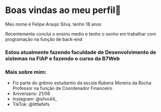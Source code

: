 
<h1>Boas vindas ao meu perfil👋</h1>


 Meu nome é Felipe Araujo Silva, tenho 18 anos

  Recentemente conclui o ensino medio e tenho o sonho em trabalhar com programação na função de back-end

<h3>
  Estou atualmente fazendo faculdade de Desenvolvimento de sistemas na FIAP e fazendo o curso da B7Web
</h3>

<h3>Mais sobre mim:</h3>

* Fiz parte do grêmio estudantio da escola Rubens Moreira da Rocha Professor na função de Coordenador Financeiro
* Aniversario: 21/06
* Instagram: @silvx44_
* TikTok: @littlefefs


